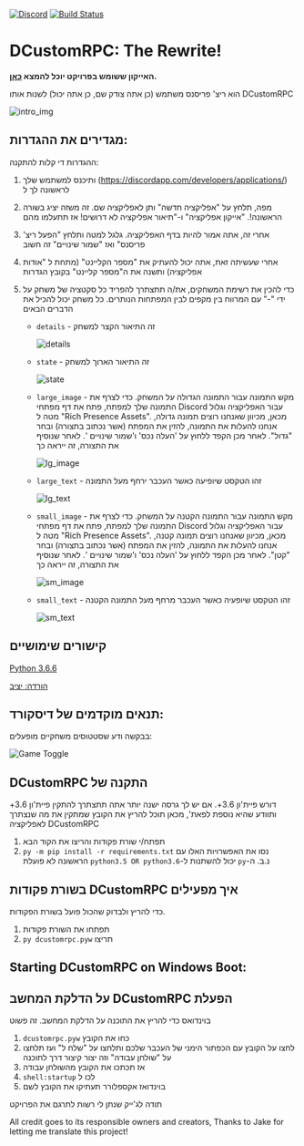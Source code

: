 [![Discord](https://img.shields.io/discord/459760634024820736.svg)](https://discord.gg/gx5xc5j)
[![Build Status](https://travis-ci.org/JakeMakesStuff/DCustomRPC.svg?branch=master)](https://travis-ci.org/JakeMakesStuff/DCustomRPC)

# DCustomRPC: The Rewrite!

**האייקון ששומש בפרויקט יוכל להמצא [כאן](https://www.shareicon.net/logo-website-discord-887435).**


הוא ריצ' פריסנס משתמש (כן אתה צודק שם, כן אתה יכול) לשנות אותו DCustomRPC


![intro_img](https://i.imgur.com/8Pf5HjT.png)

## מגדירים את ההגדרות:
ההגדרות די קלות להתקנה:
1.  ותיכנס למשתמש שלך (https://discordapp.com/developers/applications/) לראשונה לך ל

2. מפה, תלחץ על "אפליקציה חדשה" ותן לאפליקציה שם. זה משזה יציג בשורה הראשונה!. "אייקון אפליקציה" ו-"תיאור אפליקציה לא דרושים! אז תתעלמו מהם

3. אחרי זה, אתה אמור להיות בדף האפליקציה. גלגל למטה ותלחץ "הפעל ריצ' פריסנס" ואז "שמור שינויים" זה חשוב

4. אחרי שעשיתה זאת, אתה יכול להעתיק את "מספר הקליינט" (מתחת ל "אודות אפליקציה) ותשנה את ה"מספר קליינט" בקובץ הגדרות

5. כדי להכין את רשימת המשחקים, את/ה תתצתרך להפריד כל סקטציה של משחק על ידי "-" עם המרווח בין מקפים לבין המפתחות הנותרים. כל משחק יכול להכיל את הדברים הבאים

    - `details` - זה התיאור הקצר למשחק

        ![details](https://i.imgur.com/9Z7OdfI.png)
    - `state` - זה התיאור הארוך למשחק

        ![state](https://i.imgur.com/i1YbCfd.png)

    - `large_image` - מקש התמונה עבור התמונה הגדולה על המשחק. כדי לצרף את התמונה שלך למפתח, פתח את דף מפתחי Discord עבור האפליקציה וגלול מטה ל "Rich Presence Assets". מכאן, מכיוון שאנחנו רוצים תמונה גדולה, אנחנו להעלות את התמונה, להזין את המפתח (אשר נכתוב בתצורה) ובחר "גדול". לאחר מכן הקפד ללחוץ על 'העלה נכס' ו'שמור שינויים '. לאחר שנוסיף את התצורה, זה ייראה כך

        ![lg_image](https://i.imgur.com/KbQdc61.png)
    - `large_text` - זהו הטקסט שיופיעה כאשר העכבר ירחף מעל התמונה

        ![lg_text](https://i.imgur.com/nNRHtxo.png)
    - `small_image` - מקש התמונה עבור התמונה הקטנה על המשחק. כדי לצרף את התמונה שלך למפתח, פתח את דף מפתחי Discord עבור האפליקציה וגלול מטה ל "Rich Presence Assets". מכאן, מכיוון שאנחנו רוצים תמונה קטנה, אנחנו להעלות את התמונה, להזין את המפתח (אשר נכתוב בתצורה) ובחר "קטן". לאחר מכן הקפד ללחוץ על 'העלה נכס' ו'שמור שינויים '. לאחר שנוסיף את התצורה, זה ייראה כך

        ![sm_image](https://i.imgur.com/wjo0Nkx.png)
    - `small_text` - זהו הטקסט שיופעיה כאשר העכבר מרחף מעל התמונה הקטנה

        ![sm_text](https://i.imgur.com/EApOnTl.png)

## קישורים שימושיים
[Python 3.6.6](https://www.python.org/downloads/release/python-366/) 

[הורדה: יציב](https://github.com/JakeMakesStuff/DCustomRPC/archive/master.zip) 

##  תנאים מוקדמים של דיסקורד:
בבקשה ודע שסטטוסים משחקיים מופעלים:

![Game Toggle](https://i.imgur.com/V4FWevH.png)

## DCustomRPC התקנה של 
דורש פיית'ון 3.6+. אם יש לך גרסה ישנה יותר אתה תתצתרך להתקין פיית'ון 3.6+ ותוודע שהיא נוספת לפאת', מכאן תוכל להריץ את הקובץ שמתקין את מה שנצתרך לאפליקציה DCustomRPC
1. תפתח/י שורת פקודות והריצו את הקוד הבא
2. `py -m pip install -r requirements.txt`
נסו את האפשרויות האלו עם הראשונה לא פועלת `python3.5 OR python3.6`-יכול להשתנות ל `py`-נ.ב. ה 


## בשורת פקודות DCustomRPC איך מפעילים 
כדי להריץ ולבדוק שהכול פועל בשורת הפקודות.
1. תפתחו את השורת פקודות
2. `py dcustomrpc.pyw` תריצו

## Starting DCustomRPC on Windows Boot: 
## על הדלקת המחשב DCustomRPC הפעלת 
בוינדואס כדי להריץ את התוכנה על הדלקת המחשב. זה פשוט
1. `dcustomrpc.pyw` כחו את הקובץ 
2. לחצו על הקובץ עם הכפתור הימני של העכבר שלכם ותלחצו על "שלח ל" ועז תלחצו על "שולחן עבודה" וזה יצור קיצור דרך לתוכנה 
3. אז תכתכו את הקובץ מהשולחן עבודה
4. `shell:startup` לכו ל  
5. בוינדואז אקספלורר תעתיקו את הקובץ לשם

תודה לג'ייק שנתן לי רשות לתרגם את הפרויקט



All credit goes to its responsible owners and creators,
Thanks to Jake for letting me translate this project!
